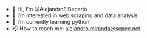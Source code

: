 - 👋 Hi, I’m @AlejandroElBecario
- 👀 I’m interested in web scraping and data analysis
- 🌱 I’m currently learning python
- 📫 How to reach me: alejandro.miranda@scpec.net

<!---
AlejandroElBecario/AlejandroElBecario is a ✨ special ✨ repository because its `README.md` (this file) appears on your GitHub profile.
You can click the Preview link to take a look at your changes.
--->
